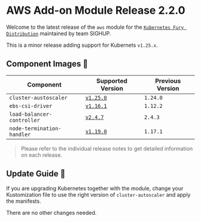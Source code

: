 # AWS Add-on Module Release 2.2.0

Welcome to the latest release of the `aws` module for the [`Kubernetes Fury Distribution`](https://github.com/sighupio/fury-distribution) maintained by team SIGHUP.

This is a minor release adding support for Kubernets `v1.25.x`.

## Component Images 🚢

| Component                  | Supported Version                                                                               | Previous Version |
| -------------------------- | ----------------------------------------------------------------------------------------------- | ---------------- |
| `cluster-austoscaler`      | [`v1.25.0`](https://github.com/kubernetes/autoscaler/releases/tag/cluster-autoscaler-1.25.0)    | `1.24.0`         |
| `ebs-csi-driver`           | [`v1.16.1`](https://github.com/kubernetes-sigs/aws-ebs-csi-driver/releases/tag/v1.16.1)         | `1.12.2`         |
| `load-balancer-controller` | [`v2.4.7`](https://github.com/kubernetes-sigs/aws-load-balancer-controller/releases/tag/v2.4.7) | `2.4.3`          |
| `node-termination-handler` | [`v1.19.0`](https://github.com/aws/aws-node-termination-handler/releases/tag/v1.19.0)           | `1.17.1`         |

> Please refer to the individual release notes to get detailed information on each release.

## Update Guide 🦮

If you are upgrading Kubernetes together with the module, change your Kustomization file to use the right version of `cluster-autoscaler` and apply the manifests.

There are no other changes needed.

<!-- Links -->
